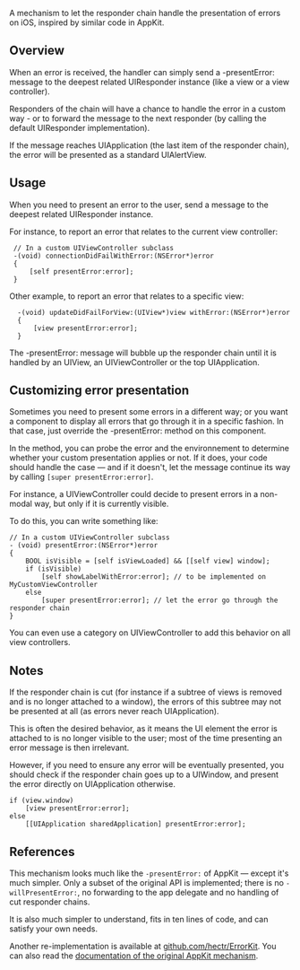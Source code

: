 A mechanism to let the responder chain handle the presentation of errors on iOS, inspired by similar code in AppKit.

Overview
--------
 
When an error is received, the handler can simply send a -presentError: message to the deepest related UIResponder instance (like a view or a view controller).
 
Responders of the chain will have a chance to handle the error in a custom way - or to forward the message to the next responder (by calling the default UIResponder implementation).

If the message reaches UIApplication (the last item of the responder chain), the error will be presented as a standard UIAlertView.
 
Usage
-----

When you need to present an error to the user, send a message to the deepest related UIResponder instance.

For instance, to report an error that relates to the current view controller:

     // In a custom UIViewController subclass
     -(void) connectionDidFailWithError:(NSError*)error
     {
         [self presentError:error];
     }

Other example, to report an error that relates to a specific view:

      -(void) updateDidFailForView:(UIView*)view withError:(NSError*)error
      {
          [view presentError:error];
      }

The -presentError: message will bubble up the responder chain until it is handled by an UIView,
an UIViewController or the top UIApplication.

Customizing error presentation
------------------------------

Sometimes you need to present some errors in a different way; or you want a component to display all errors that go through it in a specific fashion. In that case, just override the -presentError: method on this component.

In the method, you can probe the error and the environnement to determine whether your custom presentation applies or not. If it does, your code should handle the case — and if it doesn't, let the message continue its way by calling `[super presentError:error]`.

For instance, a UIViewController could decide to present errors in a non-modal way, but only if it is currently visible.

To do this, you can write something like:

    // In a custom UIViewController subclass
    - (void) presentError:(NSError*)error
    {
        BOOL isVisible = [self isViewLoaded] && [[self view] window];
        if (isVisible)
            [self showLabelWithError:error]; // to be implemented on MyCustomViewController
        else
            [super presentError:error]; // let the error go through the responder chain
    }

You can even use a category on UIViewController to add this behavior on all view controllers.

Notes
-----

If the responder chain is cut (for instance if a subtree of views is removed and is no longer attached to a window), the errors of this subtree may not be presented at all (as errors never reach UIApplication).

This is often the desired behavior, as it means the UI element the error is attached to is no longer visible to the user; most of the time presenting an error message is then irrelevant.

However, if you need to ensure any error will be eventually presented, you should check if the responder chain goes up to a UIWindow, and present the error directly on UIApplication otherwise.

    if (view.window)
        [view presentError:error];
    else
        [[UIApplication sharedApplication] presentError:error];
        
References
----------

This mechanism looks much like the `-presentError:` of AppKit — except it's much simpler. Only a subset of the original API is implemented; there is no `-willPresentError:`, no forwarding to the app delegate and no handling of cut responder chains.

It is also much simpler to understand, fits in ten lines of code, and can satisfy your own needs.

Another re-implementation is available at [github.com/hectr/ErrorKit](https://github.com/hectr/ErrorKit). You can also read the [documentation of the original AppKit mechanism](http://developer.apple.com/library/mac/#documentation/Cocoa/Conceptual/ErrorHandlingCocoa/ErrorRespondRecover/ErrorRespondRecover.html#//apple_ref/doc/uid/TP40001806-CH203-CJBHABAA).



